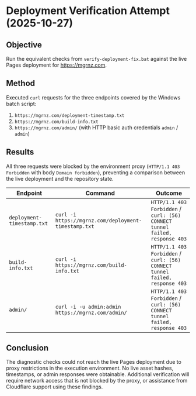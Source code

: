 # Deployment Verification Attempt (2025-10-27)

## Objective
Run the equivalent checks from `verify-deployment-fix.bat` against the live Pages deployment for https://mgrnz.com.

## Method
Executed `curl` requests for the three endpoints covered by the Windows batch script:

1. `https://mgrnz.com/deployment-timestamp.txt`
2. `https://mgrnz.com/build-info.txt`
3. `https://mgrnz.com/admin/` (with HTTP basic auth credentials `admin` / `admin`)

## Results
All three requests were blocked by the environment proxy (`HTTP/1.1 403 Forbidden` with body `Domain forbidden`), preventing a comparison between the live deployment and the repository state.

| Endpoint | Command | Outcome |
| --- | --- | --- |
| `deployment-timestamp.txt` | `curl -i https://mgrnz.com/deployment-timestamp.txt` | `HTTP/1.1 403 Forbidden` / `curl: (56) CONNECT tunnel failed, response 403` |
| `build-info.txt` | `curl -i https://mgrnz.com/build-info.txt` | `HTTP/1.1 403 Forbidden` / `curl: (56) CONNECT tunnel failed, response 403` |
| `admin/` | `curl -i -u admin:admin https://mgrnz.com/admin/` | `HTTP/1.1 403 Forbidden` / `curl: (56) CONNECT tunnel failed, response 403` |

## Conclusion
The diagnostic checks could not reach the live Pages deployment due to proxy restrictions in the execution environment. No live asset hashes, timestamps, or admin responses were obtainable. Additional verification will require network access that is not blocked by the proxy, or assistance from Cloudflare support using these findings.
